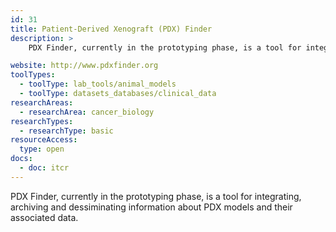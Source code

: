 ```yaml
---
id: 31
title: Patient-Derived Xenograft (PDX) Finder
description: >
    PDX Finder, currently in the prototyping phase, is a tool for integrating , archiving, and dessiminating information about PDX models and their associated data.

website: http://www.pdxfinder.org
toolTypes:
  - toolType: lab_tools/animal_models
  - toolType: datasets_databases/clinical_data
researchAreas:
  - researchArea: cancer_biology
researchTypes:
  - researchType: basic
resourceAccess:
  type: open
docs:
  - doc: itcr
---
```

PDX Finder, currently in the prototyping phase, is a tool for integrating, archiving and dessiminating information about PDX models and their associated data.